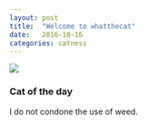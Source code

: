 ```yaml
---
layout: post
title:  "Welcome to whatthecat"
date:   2016-10-16
categories: catness
---
```

<html>
<head>
<title>
Cat of the day
</title>
</head>
<body>
<img src="http://www.publicdomainpictures.net/pictures/80000/velka/black-and-white-cat-1395009210V6g.jpg"/>
<h3>Cat of the day</h3>
I do not condone the use of weed.
</body>
</html>


